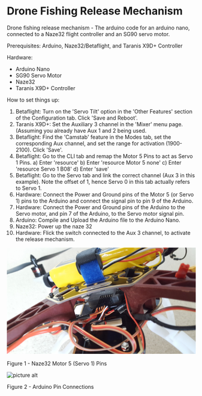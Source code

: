# Drone Fishing Release Mechanism
Drone fishing release mechanism - The arduino code for an arduino nano, connected to a Naze32 flight controller and an SG90 servo motor.

Prerequisites: Arduino, Naze32/Betaflight, and Taranis X9D+ Controller

Hardware:
- Arduino Nano
- SG90 Servo Motor
- Naze32
- Taranis X9D+ Controller

How to set things up:
1. Betaflight: Turn on the 'Servo Tilt' option in the 'Other Features' section of the Configuration tab. Click 'Save and Reboot'.
2. Taranis X9D+: Set the Auxiliary 3 channel in the 'Mixer' menu page. (Assuming you already have Aux 1 and 2 being used.
3. Betaflight: Find the 'Camstab' feature in the Modes tab, set the corresponding Aux channel, and set the range for activation (1900-2100). Click 'Save'.
4. Betaflight: Go to the CLI tab and remap the Motor 5 Pins to act as Servo 1 Pins.
  a) Enter 'resource'
  b) Enter 'resource Motor 5 none'
  c) Enter 'resource Servo 1 B08'
  d) Enter 'save'
5. Betaflight: Go to the Servo tab and link the correct channel (Aux 3 in this example). Note the offset of 1, hence Servo 0 in this tab actually refers to Servo 1.
6. Hardware: Connect the Power and Ground pins of the Motor 5 (or Servo 1) pins to the Arduino and connect the signal pin to pin 9 of the Arduino.
7. Hardware: Connect the Power and Ground pins of the Arduino to the Servo motor, and pin 7 of the Arduino, to the Servo motor signal pin.
8. Arduino: Compile and Upload the Arduino file to the Arduino Nano.
9. Naze32: Power up the naze 32
10. Hardware: Flick the switch connected to the Aux 3 channel, to activate the release mechanism.

![picture alt](https://github.com/graduit/drone-fishing-release/blob/master/Images/Naze32%20Pin%20Connections.jpg "Naze32 Pin Connections")

Figure 1 - Naze32 Motor 5 (Servo 1) Pins

![picture alt](https://github.com/graduit/drone-fishing-release/blob/master/Images/Arduino%20Connections.jpg "Arduino Pin Connections")

Figure 2 - Arduino Pin Connections
